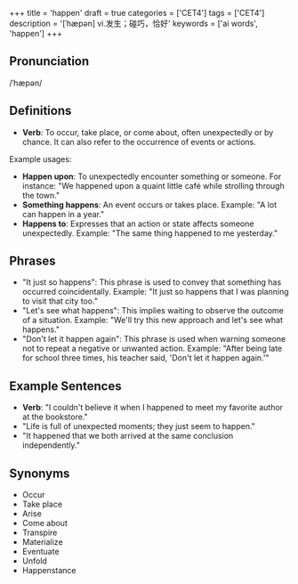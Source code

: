 +++
title = 'happen'
draft = true
categories = ['CET4']
tags = ['CET4']
description = '[ˈhæpən] vi.发生；碰巧，恰好'
keywords = ['ai words', 'happen']
+++

## Pronunciation
/ˈhæpən/

## Definitions
- **Verb**: To occur, take place, or come about, often unexpectedly or by chance. It can also refer to the occurrence of events or actions.

Example usages:
- **Happen upon**: To unexpectedly encounter something or someone. For instance: "We happened upon a quaint little café while strolling through the town."
- **Something happens**: An event occurs or takes place. Example: "A lot can happen in a year."
- **Happens to**: Expresses that an action or state affects someone unexpectedly. Example: "The same thing happened to me yesterday."

## Phrases
- "It just so happens": This phrase is used to convey that something has occurred coincidentally. Example: "It just so happens that I was planning to visit that city too."
- "Let's see what happens": This implies waiting to observe the outcome of a situation. Example: "We'll try this new approach and let's see what happens."
- "Don't let it happen again": This phrase is used when warning someone not to repeat a negative or unwanted action. Example: "After being late for school three times, his teacher said, 'Don't let it happen again.'"

## Example Sentences
- **Verb**: "I couldn't believe it when I happened to meet my favorite author at the bookstore."
- "Life is full of unexpected moments; they just seem to happen."
- "It happened that we both arrived at the same conclusion independently."

## Synonyms
- Occur
- Take place
- Arise
- Come about
- Transpire
- Materialize
- Eventuate
- Unfold
- Happenstance
